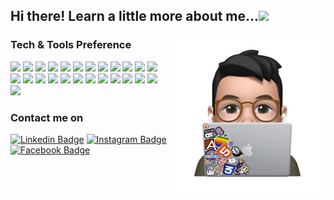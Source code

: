 <h2> Hi there! Learn a little more about me...<img src="https://raw.githubusercontent.com/iampavangandhi/iampavangandhi/master/gifs/Hi.gif" width="30"></h2>

<img align="right" src="https://github.com/vmatviishyn/vmatviishyn/blob/main/memoji.gif" width="250" alt="GIF" />

### Tech & Tools Preference

<img src = "https://img.shields.io/badge/-JavaScript-eed718?style=flat&logo=javascript&logoColor=ffffff"> <img src = "https://img.shields.io/badge/-HTML5-E34F26?style=flat&logo=html5&logoColor=white">
<img src="https://img.shields.io/badge/-CSS3-1572B6?style=flat&logo=css3&logoColor=white">
<img src="https://img.shields.io/badge/-Angular-DE0031?style=flat&logo=angular&logoColor=white">
<img src="https://img.shields.io/badge/-jQuery-1572B6?style=flat&logo=jquery&logoColor=white">
<img src="https://img.shields.io/badge/-npm-CB3837?style=flat&logo=npm&logoColor=white">
<img src="https://img.shields.io/badge/-Bootstrap-563D7C?style=flat&logo=bootstrap&logoColor=white">
<img src="https://img.shields.io/badge/-Material Design-757575?style=flat&logo=materialdesign&logoColor=white">
<img src="https://img.shields.io/badge/-Sass-cc6699?style=flat&logo=sass&logoColor=ffffff">
<img src="https://img.shields.io/badge/-Less-1D365D?style=flat&logo=less&logoColor=ffffff">
<img src="https://img.shields.io/badge/-MongoDB-4DB33D?style=flat&logo=mongodb&logoColor=FFFFFF">
<img src="https://img.shields.io/badge/-MySQL-F29111?style=flat&logo=mysql&logoColor=FFFFFF">
<img src="https://img.shields.io/badge/-Node.js-3C873A?style=flat&logo=Node.js&logoColor=white">
<img src="https://img.shields.io/badge/-Express.js-787878?style=flat">
<img src="https://img.shields.io/badge/-Firebase-FFA611?style=flat&logo=firebase&logoColor=FFFFFF">
<img src="https://img.shields.io/badge/-Progressive Web Apps-5A0FC8?style=flat">
<img src="http://img.shields.io/badge/-Git-F1502F?style=flat&logo=git&logoColor=FFFFFF">
<img src="http://img.shields.io/badge/-Jira-0052CC?style=flat&logo=jira&logoColor=FFFFFF">
<img src="http://img.shields.io/badge/-Bitbucket-0052CC?style=flat&logo=bitbucket&logoColor=FFFFFF">
<img src="http://img.shields.io/badge/-Github-000000?style=flat&logo=github&logoColor=FFFFFF">
<img src="http://img.shields.io/badge/-VS%20Code-007ACC?style=flat&logo=visual%20studio%20code&logoColor=white">
<img src="http://img.shields.io/badge/-Heroku-430098?style=flat&logo=heroku&logoColor=white">
<img src="http://img.shields.io/badge/-Flutter-26B6F6?style=flat&logo=flutter&logoColor=white">
<img src="http://img.shields.io/badge/-Figma-2C2E3F?style=flat&logo=figma&logoColor=white">
<img src="http://img.shields.io/badge/-Adobe Photoshop-31A8FF?style=flat&logo=adobephotoshop&logoColor=white">

### Contact me on

[![Linkedin Badge](https://img.shields.io/badge/-Vitalii_Matviishyn-blue?style=flat&logo=Linkedin&logoColor=white&link=https://www.linkedin.com/in/vitalik-matviishyn-bb6a8696/)](https://www.linkedin.com/in/vitalik-matviishyn-bb6a8696/)
[![Instagram Badge](https://img.shields.io/badge/-@matviishynnn-DC2F6F?style=flat&logo=instagram&logoColor=white&link=https://www.instagram.com/matviishynnn/)](https://www.instagram.com/matviishynnn/)
[![Facebook Badge](https://img.shields.io/badge/-Vitalii_Matviishyn-0C8EF1?style=flat&logo=facebook&logoColor=white&link=https://www.facebook.com/matviyishyn.v)](https://www.facebook.com/matviishynnn)


